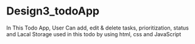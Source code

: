 # Design3_todoApp
In This Todo App, User Can add, edit &amp; delete tasks, prioritization, status and Lacal Storage used in this todo by using html, css and JavaScript
